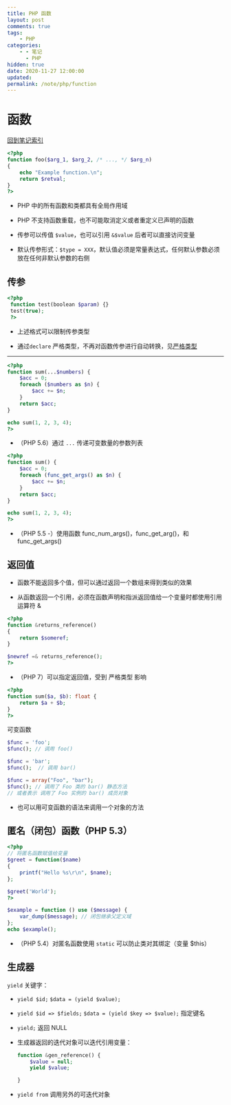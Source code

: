 ```yaml
---
title: PHP 函数
layout: post
comments: true
tags:
    - PHP
categories:
    - - 笔记
      - PHP
hidden: true
date: 2020-11-27 12:00:00
updated:
permalink: /note/php/function
---
```


# 函数

[回到笔记索引](/note/php/index)

```PHP
<?php
function foo($arg_1, $arg_2, /* ..., */ $arg_n)
{
    echo "Example function.\n";
    return $retval;
}
?>
```

-   PHP 中的所有函数和类都具有全局作用域

-   PHP 不支持函数重载，也不可能取消定义或者重定义已声明的函数

-   传参可以传值 `$value`，也可以引用 `&$value` 后者可以直接访问变量

-   默认传参形式：`$type = XXX`，默认值必须是常量表达式，任何默认参数必须放在任何非默认参数的右侧

## 传参

```PHP
<?php
 function test(boolean $param) {}
 test(true);
 ?>
```

-   上述格式可以限制传参类型

-   通过`declare` 严格类型，不再对函数传参进行自动转换，见[严格类型](https://www.php.net/manual/zh/functions.arguments.php#functions.arguments.type-declaration.strict)

---

```PHP
<?php
function sum(...$numbers) {
    $acc = 0;
    foreach ($numbers as $n) {
        $acc += $n;
    }
    return $acc;
}

echo sum(1, 2, 3, 4);
?>
```

-   （PHP 5.6）通过 `...` 传递可变数量的参数列表

```PHP
<?php
function sum() {
    $acc = 0;
    foreach (func_get_args() as $n) {
        $acc += $n;
    }
    return $acc;
}

echo sum(1, 2, 3, 4);
?>
```

-   （PHP 5.5 -）使用函数 func_num_args()，func_get_arg()，和 func_get_args()

## 返回值

-   函数不能返回多个值，但可以通过返回一个数组来得到类似的效果

-   从函数返回一个引用，必须在函数声明和指派返回值给一个变量时都使用引用运算符 &

```PHP
<?php
function &returns_reference()
{
    return $someref;
}

$newref =& returns_reference();
?>
```

-   （PHP 7）可以指定返回值，受到 严格类型 影响

```PHP
<?php
function sum($a, $b): float {
    return $a + $b;
}
?>
```

可变函数

```PHP
$func = 'foo';
$func(); // 调用 foo()

$func = 'bar';
$func();  // 调用 bar()

$func = array("Foo", "bar");
$func(); // 调用了 Foo 类的 bar() 静态方法
// 或者表示 调用了 Foo 实例的 bar() 成员对象
```

-   也可以用可变函数的语法来调用一个对象的方法

## 匿名（闭包）函数（PHP 5.3）

```PHP
<?php
// 将匿名函数赋值给变量
$greet = function($name)
{
    printf("Hello %s\r\n", $name);
};

$greet('World');
?>
```

```PHP
$example = function () use ($message) {
    var_dump($message); // 闭包继承父定义域
};
echo $example();
```

-   （PHP 5.4）对匿名函数使用 `static` 可以防止类对其绑定（变量 $this）

## 生成器

`yield` 关键字：

-   `yield $id;` `$data = (yield $value);`

-   `yield $id => $fields;` `$data = (yield $key => $value);` 指定键名

-   `yield;` 返回 NULL

-   生成器返回的迭代对象可以迭代引用变量：

    ```PHP
    function &gen_reference() {
        $value = null;
        yield $value;

    }
    ```

-   `yield from` 调用另外的可迭代对象
